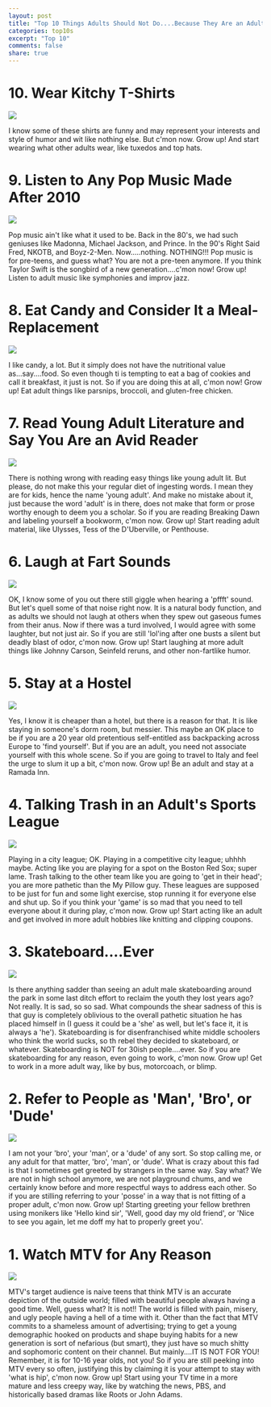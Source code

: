 ```yaml
---
layout: post
title: "Top 10 Things Adults Should Not Do....Because They Are an Adult"
categories: top10s
excerpt: "Top 10"
comments: false
share: true
---
```




# 10. Wear Kitchy T-Shirts

![](https://ih0.redbubble.net/image.55214070.6231/ra,unisex_tshirt,x2000,9ec0d5:0d26d5c715,front-c,490,436,420,460-pad,420x460,f8f8f8.u2.jpg)


I know some of these shirts are funny and may represent your interests and style of humor and wit like nothing else. But c'mon now. Grow up! And start wearing what other adults wear, like tuxedos and top hats.
 
 
 
# 9. Listen to Any Pop Music Made After 2010

![](http://images4.fanpop.com/image/photos/22300000/Taylor-Swift-Picture-To-Burn-Music-Video-taylor-swift-22387843-854-480.jpg)

Pop music ain't like what it used to be. Back in the 80's, we had such geniuses like Madonna, Michael Jackson, and Prince. In the 90's Right Said Fred, NKOTB, and Boyz-2-Men. Now.....nothing. NOTHING!!! Pop music is for pre-teens, and guess what? You are not a pre-teen anymore. If you think Taylor Swift is the songbird of a new generation....c'mon now! Grow up! Listen to adult music like symphonies and improv jazz.




# 8. Eat Candy and Consider It a Meal-Replacement


![](https://pbs.twimg.com/media/CMZlBylUkAAnoTO.png)

I like candy, a lot. But it simply does not have the nutritional value as...say....food. So even though ti is tempting to eat a bag of cookies and call it breakfast, it just is not. So if you are doing this at all, c'mon now! Grow up! Eat adult things like parsnips, broccoli, and gluten-free chicken.


# 7. Read Young Adult Literature and Say You Are an Avid Reader

![](http://www.hogwartsprofessor.com/wp-content/uploads/2012/03/60-going-on-16-AARP.jpg)

There is nothing wrong with reading easy things like young adult lit. But please, do not make this your regular diet of ingesting words. I mean they are for kids, hence the name 'young adult'. And make no mistake about it, just because the word 'adult' is in there, does not make that form or prose worthy enough to deem you a scholar. So if you are reading Breaking Dawn and labeling yourself a bookworm, c'mon now. Grow up! Start reading adult material, like Ulysses, Tess of the D'Uberville, or Penthouse.



# 6.  Laugh at Fart Sounds

![](https://i.ytimg.com/vi/ZuDIg3Ab6vk/hqdefault.jpg)

OK, I know some of you out there still giggle when hearing a 'pffft' sound. But let's quell some of that noise right now. It is a natural body function, and as adults we should not laugh at others when they spew out gaseous fumes from their anus. Now if there was a turd involved, I would agree with some laughter, but not just air. So if you are still 'lol'ing after one busts a silent but deadly blast of odor, c'mon now. Grow up! Start laughing at more adult things like Johnny Carson, Seinfeld reruns, and other non-fartlike humor.  


# 5. Stay at a Hostel


![](https://www.hiusa.org/images/uploads/hostel/IL-hi-chicago-gallery-02.jpg)


Yes, I know it is cheaper than a hotel, but there is a reason for that. It is like staying in someone's dorm room, but messier. This maybe an OK place to be if you are a 20 year old pretentious self-entitled ass backpacking across Europe to 'find yourself'. But if you are an adult, you need not associate yourself with this whole scene. So if you are going to travel to Italy and feel the urge to slum it up a bit, c'mon now. Grow up! Be an adult and stay at a Ramada Inn. 


# 4. Talking Trash in an Adult's Sports League

![](https://uproxx.files.wordpress.com/2013/09/slow-pitch-softball-brawl.png?w=650)


Playing in a city league; OK. Playing in a competitive city league; uhhhh maybe. Acting like you are playing for a spot on the Boston Red Sox; super lame. Trash talking to the other team like you are going to 'get in their head'; you are more pathetic than the My Pillow guy. These leagues are supposed to be just for fun and some light exercise, stop running it for everyone else and shut up. So if you think your 'game' is so mad that you need to tell everyone about it during play, c'mon now. Grow up! Start acting like an adult and get involved in more adult hobbies like knitting and clipping coupons.


# 3. Skateboard....Ever

![](http://0.tqn.com/d/skateboard/1/S/j/o/skateboarding_senior_6618-000063.jpg)


Is there anything sadder than seeing an adult male skateboarding around the park in some last ditch effort to reclaim the youth they lost years ago? Not really. It is sad, so so sad. What compounds the shear sadness of this is that guy is completely oblivious to the overall pathetic situation he has placed himself in (I guess it could be a 'she' as well, but let's face it, it is always a 'he'). Skateboarding is for disenfranchised white middle schoolers who think the world sucks, so th rebel they decided to skateboard, or whatever. Skateboarding is NOT for 30ish people....ever. So if you are skateboarding for any reason, even going to work, c'mon now. Grow up! Get to work in a more adult way, like by bus, motorcoach, or blimp.



# 2. Refer to People as 'Man', 'Bro', or 'Dude'

![](https://cdn.meme.am/cache/instances/folder532/57972532.jpg)

I am not your 'bro', your 'man', or a 'dude' of any sort. So stop calling me, or any adult for that matter, 'bro', 'man', or 'dude'. What is crazy about this fad is that I sometimes get greeted by strangers in the same way. Say what? We are not in high school anymore, we are not playground chums, and we certainly know before and more respectful ways to address each other. So if you are stilling referring to your 'posse' in a way that is not fitting of a proper adult, c'mon now. Grow up! Starting greeting your fellow brethren using monikers like 'Hello kind sir', 'Well, good day my old friend', or 'Nice to see you again, let me doff my hat to properly greet you'.


# 1. Watch MTV for Any Reason

![](https://i.ytimg.com/vi/xoJ_BtLtUC8/hqdefault.jpg)


MTV's target audience is naive teens that think MTV is an accurate depiction of the outside world; filled with beautiful people always having a good time. Well, guess what? It is not!! The world is filled with pain, misery, and ugly people having a hell of a time with it. Other than the fact that MTV commits to a  shameless amount of advertising; trying to get a young demographic hooked on products and shape buying habits for a new generation is sort of nefarious (but smart), they just have so much shitty and sophomoric content on their channel. But mainly....IT IS NOT FOR YOU! Remember, it is for 10-16 year olds, not you! So if you are still peeking into MTV every so often, justifying this by claiming it is your attempt to stay with 'what is hip', c'mon now. Grow up! Start using your TV time in a more mature and less creepy way, like by watching the news, PBS, and historically based dramas like Roots or John Adams.  










